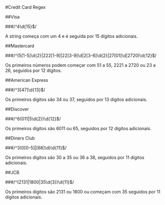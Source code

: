 #Credit Card Regex

##Visa

###/^4\d{15}$/

A string começa com um 4 e é seguida por 15 dígitos adicionais.

##Mastercard

###/^(5[1-5]\d{2}|222[1-9]|22[3-9]\d|2[3-6]\d{2}|27[01]\d|2720)\d{12}$/

Os primeiros números podem começar com 51 a 55, 2221 a 2720 ou 23 a 26, seguidos por 12 dígitos.

##American Express

###/^3[47]\d{13}$/

Os primeiros dígitos são 34 ou 37, seguidos por 13 dígitos adicionais.

##Discover

###/^6(011|5\d{2})\d{12}$/

Os primeiros dígitos são 6011 ou 65, seguidos por 12 dígitos adicionais.

##Diners Club

###/^3(0[0-5]|[68]\d)\d{11}$/

Os primeiros dígitos são 30 a 35 ou 36 a 38, seguidos por 11 dígitos adicionais.

##JCB

###/^(2131|1800|35\d{3})\d{11}$/

Os primeiros dígitos são 2131 ou 1800 ou começam com 35 seguidos por 11 dígitos adicionais.